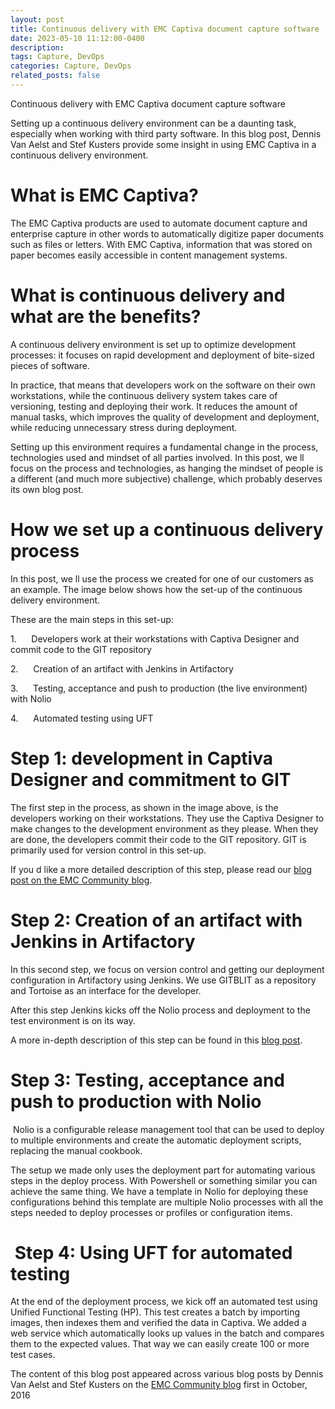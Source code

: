 ```yaml
---
layout: post
title: Continuous delivery with EMC Captiva document capture software
date: 2023-05-10 11:12:00-0400
description: 
tags: Capture, DevOps
categories: Capture, DevOps
related_posts: false
---
```


Continuous delivery with EMC Captiva document capture software

Setting up a continuous delivery environment can be a daunting task, especially when working with third party software. In this blog post, Dennis Van Aelst and Stef Kusters provide some insight in using EMC Captiva in a continuous delivery environment.

What is EMC Captiva?
====================

The EMC Captiva products are used to automate document capture and enterprise capture in other words to automatically digitize paper documents such as files or letters. With EMC Captiva, information that was stored on paper becomes easily accessible in content management systems.

What is continuous delivery and what are the benefits?
======================================================

A continuous delivery environment is set up to optimize development processes: it focuses on rapid development and deployment of bite-sized pieces of software.

In practice, that means that developers work on the software on their own workstations, while the continuous delivery system takes care of versioning, testing and deploying their work. It reduces the amount of manual tasks, which improves the quality of development and deployment, while reducing unnecessary stress during deployment.

Setting up this environment requires a fundamental change in the process, technologies used and mindset of all parties involved. In this post, we ll focus on the process and technologies, as hanging the mindset of people is a different (and much more subjective) challenge, which probably deserves its own blog post.

How we set up a continuous delivery process
===========================================

In this post, we ll use the process we created for one of our customers as an example. The image below shows how the set-up of the continuous delivery environment.

These are the main steps in this set-up:

1.      Developers work at their workstations with Captiva Designer and commit code to the GIT repository

2.      Creation of an artifact with Jenkins in Artifactory

3.      Testing, acceptance and push to production (the live environment) with Nolio

4.      Automated testing using UFT

Step 1: development in Captiva Designer and commitment to GIT
=============================================================

The first step in the process, as shown in the image above, is the developers working on their workstations. They use the Captiva Designer to make changes to the development environment as they please. When they are done, the developers commit their code to the GIT repository. GIT is primarily used for version control in this set-up.

If you d like a more detailed description of this step, please read our [blog post on the EMC Community blog](http://community.emc.com/people/dennisvanaelst/blog/2016/06/21/how-to-use-captiva-in-a-continuous-delivery-environment).

Step 2: Creation of an artifact with Jenkins in Artifactory
===========================================================

In this second step, we focus on version control and getting our deployment configuration in Artifactory using Jenkins. We use GITBLIT as a repository and Tortoise as an interface for the developer.

After this step Jenkins kicks off the Nolio process and deployment to the test environment is on its way.

A more in-depth description of this step can be found in this [blog post](http://community.emc.com/people/dennisvanaelst/blog/2016/06/27/how-to-use-captiva-in-a-continuous-delivery-environment-using-git-and-jenkins).

Step 3: Testing, acceptance and push to production with Nolio
=============================================================

 Nolio is a configurable release management tool that can be used to deploy to multiple environments and create the automatic deployment scripts, replacing the manual cookbook.

The setup we made only uses the deployment part for automating various steps in the deploy process. With Powershell or something similar you can achieve the same thing. We have a template in Nolio for deploying these configurations behind this template are multiple Nolio processes with all the steps needed to deploy processes or profiles or configuration items.

 Step 4: Using UFT for automated testing
========================================

At the end of the deployment process, we kick off an automated test using Unified Functional Testing (HP). This test creates a batch by importing images, then indexes them and verified the data in Captiva. We added a web service which automatically looks up values in the batch and compares them to the expected values. That way we can easily create 100 or more test cases.

The content of this blog post appeared across various blog posts by Dennis Van Aelst and Stef Kusters on the [EMC Community blog](http://community.emc.com/people/dennisvanaelst/content?filterID=contentstatus%5Bpublished%5D~objecttype~objecttype%5Bblogpost%5D) first in October, 2016
